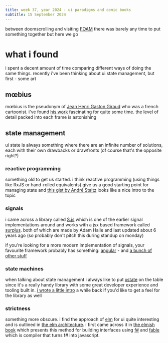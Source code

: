```yaml
---
title: week 37, year 2024 - ui paradigms and comic books
subtitle: 15 September 2024
---
```


between doomscrolling and visiting [FOAM](https://www.foam.org/?gad_source=1&gclid=Cj0KCQjwi5q3BhCiARIsAJCfuZkTCodlHCRjT5oZANFRotVr8C131p7Ad5DIjty3-1DrBP9PqkiXSPcaAkJmEALw_wcB) there was barely any time to put something together but here we go

# what i found

i spent a decent amount of time comparing different ways of doing the same things. recently i've been thinking about ui state management, but first - some art

## mœbius

mœbius is the pseudonym of [Jean Henri Gaston Giraud](https://en.wikipedia.org/wiki/Jean_Giraud) who was a french cartoonist. i've found [his work](https://www.iamag.co/the-art-of-moebius/) fascinating for quite some time. the level of detail packed into each frame is astonishing

## state management

ui state is always something where there are an infinite number of solutions, each with their own drawbacks or drawfronts (of course that's the opposite right?)

### reactive programming

something old to get us started. i think reactive programming (using things like RxJS or hand-rolled equivalents) give us a good starting point for managing state and [this gist by André Staltz](https://gist.github.com/staltz/868e7e9bc2a7b8c1f754) looks like a nice intro to the topic

### signals

i came across a library called [S.js](https://github.com/adamhaile/S) which is one of the earlier signal implementations around and works with a jsx based framework called [surplus](https://github.com/adamhaile/surplus). both of which are made by Adam Haile and last updated about 6 years ago (so probably don't pitch this during standup on monday)

if you're looking for a more modern implementation of signals, your favourite framework probably has something: [angular](https://angular.dev/guide/signals) - and [a bunch of other stuff](https://github.com/preactjs/signals)

### state machines

when talking about state management i always like to put [xstate](https://xstate.js.org/) on the table since it's a really handy library with some great developer experience and tooling built in. [i wrote a little intro](https://nabeelvalley.co.za/blog/2023/31-01/xstate-draggable-div/) a while back if you'd like to get a feel for the library as well

### strictness

something more obscure. i find the approach of [elm](https://elm-lang.org/) for ui quite interesting and is outlined in [the elm architecture](https://guide.elm-lang.org/architecture/). i first came across it in [the elmish book](https://zaid-ajaj.github.io/the-elmish-book/#/) which presents this method for building interfaces using [f#](https://fsharp.org/) and [fable](https://fable.io/) which is compiler that turns f# into javascript.
